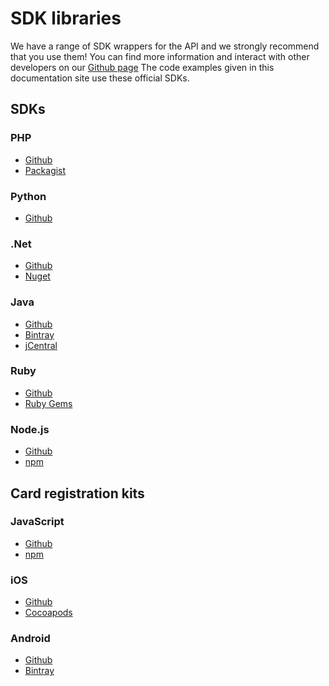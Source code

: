 # SDK libraries
We have a range of SDK wrappers for the API and we strongly recommend that you use them! You can find more information and interact with other developers on our [Github page](https://github.com/Mangopay)
The code examples given in this documentation site use these official SDKs.

## SDKs
### PHP
* [Github](https://github.com/Mangopay/mangopay2-php-sdk)
* [Packagist](https://packagist.org/packages/mangopay/php-sdk-v2)

### Python
* [Github](https://github.com/Mangopay/mangopay2-python-sdk)

### .Net
* [Github](https://github.com/Mangopay/mangopay2-net-sdk)
* [Nuget](https://www.nuget.org/packages/mangopay2-sdk/)

### Java
* [Github](https://github.com/Mangopay/mangopay2-java-sdk)
* [Bintray](https://bintray.com/mangopay/mangopay2-java-sdk)
* [jCentral](https://bintray.com/bintray/jcenter?filterByPkgName=mangopay2-java-sdk)

### Ruby
* [Github](https://github.com/Mangopay/mangopay2-ruby-sdk)
* [Ruby Gems](https://rubygems.org/gems/mangopay/)

### Node.js
* [Github](https://github.com/Mangopay/mangopay2-nodejs-sdk)
* [npm](https://www.npmjs.com/package/mangopay2-nodejs-sdk)



## Card registration kits
### JavaScript
* [Github](https://github.com/Mangopay/cardregistration-js-kit)
* [npm](https://www.npmjs.com/package/mangopay-cardregistration-js-kit)

### iOS
* [Github](https://github.com/Mangopay/cardregistration-ios-kit)
* [Cocoapods](https://cocoapods.org/?q=mangopay)

### Android
* [Github](https://github.com/Mangopay/cardregistration-android-kit)
* [Bintray](https://bintray.com/mangopay/mangopay2-java-sdk/cardregistration-android-kit/view)